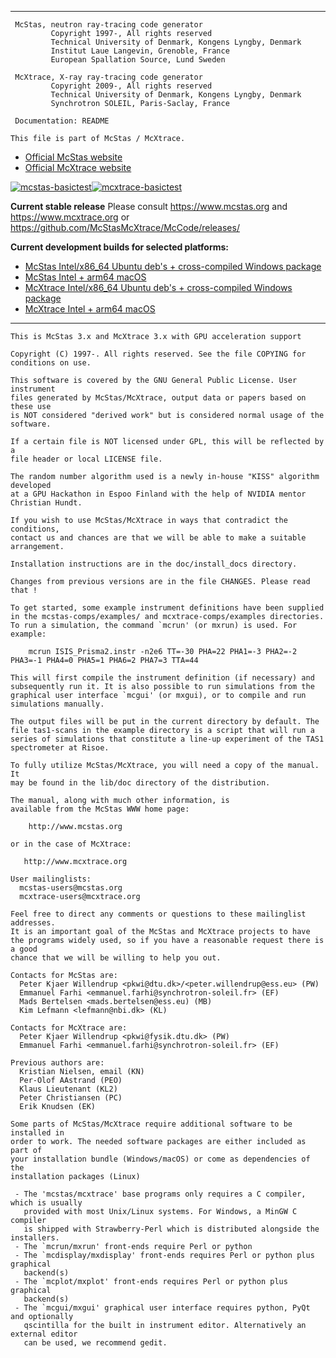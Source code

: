 *******************************************************************************

```
 McStas, neutron ray-tracing code generator
         Copyright 1997-, All rights reserved
         Technical University of Denmark, Kongens Lyngby, Denmark
         Institut Laue Langevin, Grenoble, France
         European Spallation Source, Lund Sweden

 McXtrace, X-ray ray-tracing code generator
         Copyright 2009-, All rights reserved
         Technical University of Denmark, Kongens Lyngby, Denmark
         Synchrotron SOLEIL, Paris-Saclay, France

 Documentation: README

This file is part of McStas / McXtrace.
```
* <a href="http://www.mcstas.org">Official McStas website</a>
* <a href="http://www.mcxtrace.org">Official McXtrace website</a>

[![mcstas-basictest](https://github.com/McStasMcXtrace/McCode/actions/workflows/mcstas-basictest.yml/badge.svg)](https://github.com/McStasMcXtrace/McCode/actions/workflows/mcstas-basictest.yml)[![mcxtrace-basictest](https://github.com/McStasMcXtrace/McCode/actions/workflows/mcxtrace-basictest.yml/badge.svg)](https://github.com/McStasMcXtrace/McCode/actions/workflows/mcxtrace-basictest.yml)


**Current stable release**
Please consult https://www.mcstas.org and https://www.mcxtrace.org or https://github.com/McStasMcXtrace/McCode/releases/

**Current development builds for selected platforms:**
* [McStas Intel/x86_64 Ubuntu deb's + cross-compiled Windows package](https://nightly.link/McStasMcXtrace/McCode/workflows/mcstas-autobuild/main/mcstas-artefacts-ubuntu-latest.zip)
* [McStas Intel + arm64 macOS](https://nightly.link/McStasMcXtrace/McCode/workflows/mcstas-autobuild/main/mcstas-artefacts-macos-latest.zip)
* [McXtrace Intel/x86_64 Ubuntu deb's + cross-compiled Windows package](https://nightly.link/McStasMcXtrace/McCode/workflows/mcxtrace-autobuild/main/mcxtrace-artefacts-ubuntu-latest.zip)
* [McXtrace Intel + arm64 macOS](https://nightly.link/McStasMcXtrace/McCode/workflows/mcxtrace-autobuild/main/mcxtrace-artefacts-macos-latest.zip)

*******************************************************************************
```
This is McStas 3.x and McXtrace 3.x with GPU acceleration support

Copyright (C) 1997-. All rights reserved. See the file COPYING for conditions on use.

This software is covered by the GNU General Public License. User instrument
files generated by McStas/McXtrace, output data or papers based on these use
is NOT considered "derived work" but is considered normal usage of the software.

If a certain file is NOT licensed under GPL, this will be reflected by a
file header or local LICENSE file.

The random number algorithm used is a newly in-house "KISS" algorithm developed
at a GPU Hackathon in Espoo Finland with the help of NVIDIA mentor Christian Hundt.

If you wish to use McStas/McXtrace in ways that contradict the conditions,
contact us and chances are that we will be able to make a suitable
arrangement.

Installation instructions are in the doc/install_docs directory.

Changes from previous versions are in the file CHANGES. Please read that !

To get started, some example instrument definitions have been supplied
in the mcstas-comps/examples/ and mcxtrace-comps/examples directories.
To run a simulation, the command `mcrun' (or mxrun) is used. For example:

    mcrun ISIS_Prisma2.instr -n2e6 TT=-30 PHA=22 PHA1=-3 PHA2=-2 PHA3=-1 PHA4=0 PHA5=1 PHA6=2 PHA7=3 TTA=44

This will first compile the instrument definition (if necessary) and
subsequently run it. It is also possible to run simulations from the
graphical user interface `mcgui' (or mxgui), or to compile and run
simulations manually.

The output files will be put in the current directory by default. The
file tas1-scans in the example directory is a script that will run a
series of simulations that constitute a line-up experiment of the TAS1
spectrometer at Risoe.

To fully utilize McStas/McXtrace, you will need a copy of the manual. It
may be found in the lib/doc directory of the distribution.

The manual, along with much other information, is
available from the McStas WWW home page:

    http://www.mcstas.org

or in the case of McXtrace:

   http://www.mcxtrace.org

User mailinglists:
  mcstas-users@mcstas.org
  mcxtrace-users@mcxtrace.org

Feel free to direct any comments or questions to these mailinglist addresses.
It is an important goal of the McStas and McXtrace projects to have
the programs widely used, so if you have a reasonable request there is a good
chance that we will be willing to help you out.

Contacts for McStas are:
  Peter Kjaer Willendrup <pkwi@dtu.dk>/<peter.willendrup@ess.eu> (PW)
  Emmanuel Farhi <emmanuel.farhi@synchrotron-soleil.fr> (EF)
  Mads Bertelsen <mads.bertelsen@ess.eu) (MB)
  Kim Lefmann <lefmann@nbi.dk> (KL)

Contacts for McXtrace are:
  Peter Kjaer Willendrup <pkwi@fysik.dtu.dk> (PW)
  Emmanuel Farhi <emmanuel.farhi@synchrotron-soleil.fr> (EF)

Previous authors are:
  Kristian Nielsen, email (KN)
  Per-Olof AAstrand (PEO)
  Klaus Lieutenant (KL2)
  Peter Christiansen (PC)
  Erik Knudsen (EK)

Some parts of McStas/McXtrace require additional software to be installed in
order to work. The needed software packages are either included as part of
your installation bundle (Windows/macOS) or come as dependencies of the
installation packages (Linux)

 - The 'mcstas/mcxtrace' base programs only requires a C compiler, which is usually
   provided with most Unix/Linux systems. For Windows, a MinGW C compiler
   is shipped with Strawberry-Perl which is distributed alongside the installers.
 - The `mcrun/mxrun' front-ends require Perl or python
 - The `mcdisplay/mxdisplay' front-ends requires Perl or python plus graphical
   backend(s)
 - The `mcplot/mxplot' front-ends requires Perl or python plus graphical
   backend(s) 
 - The `mcgui/mxgui' graphical user interface requires python, PyQt and optionally
   qscintilla for the built in instrument editor. Alternatively an external editor
   can be used, we recommend gedit.

```
